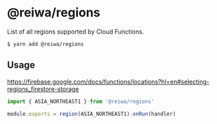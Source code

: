 # @reiwa/regions

List of all regions supported by Cloud Functions.

```
$ yarn add @reiwa/regions
```

## Usage

https://firebase.google.com/docs/functions/locations?hl=en#selecting-regions_firestore-storage

```ts
import { ASIA_NORTHEAST1 } from '@reiwa/regions'

module.exports = region(ASIA_NORTHEAST1).onRun(handler)
```
